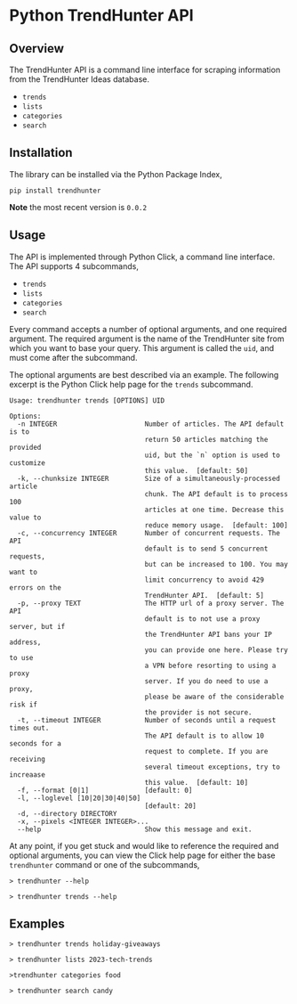 # Python TrendHunter API

## Overview
The TrendHunter API is a command line interface for scraping information
from the TrendHunter Ideas database.
- `trends`
- `lists`
- `categories`
- `search`

## Installation
The library can be installed via the Python Package Index,
```
pip install trendhunter
```
**Note** the most recent version is `0.0.2`

## Usage
The API is implemented through Python Click, a command line
interface. The API supports 4 subcommands,
- `trends`
- `lists`
- `categories`
- `search`

Every command accepts a number of optional arguments, and one
required argument. The required argument is the name of the TrendHunter 
site from which you want to base your query. This argument is called the
`uid`, and must come after the subcommand.

The optional arguments are best described via an example. The following
excerpt is the Python Click help page for the `trends` subcommand.
```
Usage: trendhunter trends [OPTIONS] UID

Options:
  -n INTEGER                      Number of articles. The API default is to
                                  return 50 articles matching the provided
                                  uid, but the `n` option is used to customize
                                  this value.  [default: 50]
  -k, --chunksize INTEGER         Size of a simultaneously-processed article
                                  chunk. The API default is to process 100
                                  articles at one time. Decrease this value to
                                  reduce memory usage.  [default: 100]
  -c, --concurrency INTEGER       Number of concurrent requests. The API
                                  default is to send 5 concurrent requests,
                                  but can be increased to 100. You may want to
                                  limit concurrency to avoid 429 errors on the
                                  TrendHunter API.  [default: 5]
  -p, --proxy TEXT                The HTTP url of a proxy server. The API
                                  default is to not use a proxy server, but if
                                  the TrendHunter API bans your IP address,
                                  you can provide one here. Please try to use
                                  a VPN before resorting to using a proxy
                                  server. If you do need to use a proxy,
                                  please be aware of the considerable risk if
                                  the provider is not secure.
  -t, --timeout INTEGER           Number of seconds until a request times out.
                                  The API default is to allow 10 seconds for a
                                  request to complete. If you are receiving
                                  several timeout exceptions, try to increaase
                                  this value.  [default: 10]
  -f, --format [0|1]              [default: 0]
  -l, --loglevel [10|20|30|40|50]
                                  [default: 20]
  -d, --directory DIRECTORY
  -x, --pixels <INTEGER INTEGER>...
  --help                          Show this message and exit.
```

At any point, if you get stuck and would like to reference the
required and optional arguments, you can view the Click help page
for either the base `trendhunter` command or one of the subcommands,
```
> trendhunter --help
```
```
> trendhunter trends --help
```

## Examples
```
> trendhunter trends holiday-giveaways
```
```
> trendhunter lists 2023-tech-trends
```
```
>trendhunter categories food
```
```
> trendhunter search candy
```
